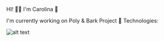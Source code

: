 HI! 👋🏻 I'm Carolina 🤠

I'm currently working on Poly & Bark Project 💛
Technologies:

![alt text](https://www.google.com/url?sa=i&url=https%3A%2F%2Fwww.pngwing.com%2Fen%2Fsearch%3Fq%3Dtailwind&psig=AOvVaw0GeIQvZYYwbvfJcaZUTC8f&ust=1714018545551000&source=images&cd=vfe&opi=89978449&ved=0CBIQjRxqFwoTCJjt8OX-2YUDFQAAAAAdAAAAABAR)

<!---
carolinaegithub/carolinaegithub is a ✨ special ✨ repository because its `README.md` (this file) appears on your GitHub profile.
You can click the Preview link to take a look at your changes.
--->
